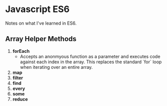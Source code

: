 # Javascript ES6
Notes on what I've learned in ES6.

## Array Helper Methods
<ol>
 <li><b>forEach</b>
  <ul>
    <li>Accepts an anonmyous function as a parameter and executes code against each index in the array. This replaces the standard `for`       loop when iterating over an entire array.</li>
  </ul>
 </li>
 <li><b>map</b></li>
 <li><b>filter</b></li>
 <li><b>find</b></li>
 <li><b>every</b></li>
 <li><b>some</b></li>
 <li><b>reduce</b></li>
</ol>


